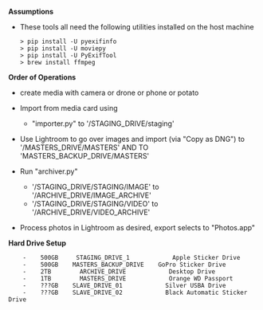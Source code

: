**Assumptions**

- These tools all need the following utilities installed on the host machine
    ```
    > pip install -U pyexifinfo
    > pip install -U moviepy
    > pip install -U PyExifTool
    > brew install ffmpeg
    ```

**Order of Operations**
- create media with camera or drone or phone or potato

- Import from media card using
  - "importer.py" to '/STAGING_DRIVE/staging'

- Use Lightroom to go over images and import (via "Copy as DNG") to '/MASTERS_DRIVE/MASTERS' AND TO 'MASTERS_BACKUP_DRIVE/MASTERS'

- Run "archiver.py"
  - '/STAGING_DRIVE/STAGING/IMAGE' to '/ARCHIVE_DRIVE/IMAGE_ARCHIVE'
  - '/STAGING_DRIVE/STAGING/VIDEO' to '/ARCHIVE_DRIVE/VIDEO_ARCHIVE'

- Process photos in Lightroom as desired, export selects to "Photos.app"

**Hard Drive Setup**
```
    -    500GB     STAGING_DRIVE_1            Apple Sticker Drive
    -    500GB    MASTERS_BACKUP_DRIVE    GoPro Sticker Drive
    -    2TB        ARCHIVE_DRIVE            Desktop Drive
    -    1TB        MASTERS_DRIVE            Orange WD Passport
    -    ???GB    SLAVE_DRIVE_01            Silver USBA Drive
    -    ???GB    SLAVE_DRIVE_02            Black Automatic Sticker Drive
```
